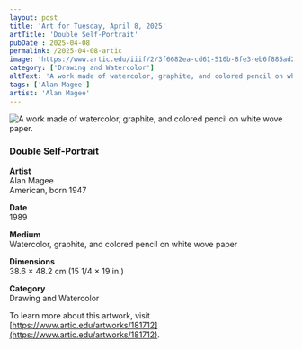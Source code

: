 ```yaml
---
layout: post
title: 'Art for Tuesday, April 8, 2025'
artTitle: 'Double Self-Portrait'
pubDate : 2025-04-08
permalink: /2025-04-08-artic
image: 'https://www.artic.edu/iiif/2/3f6682ea-cd61-510b-8fe3-eb6f885ad21e/full/1686,/0/default.jpg'
category: ['Drawing and Watercolor']
altText: 'A work made of watercolor, graphite, and colored pencil on white wove paper.'
tags: ['Alan Magee']
artist: 'Alan Magee'
---
```

 
<img src='https://www.artic.edu/iiif/2/3f6682ea-cd61-510b-8fe3-eb6f885ad21e/full/1686,/0/default.jpg' alt='A work made of watercolor, graphite, and colored pencil on white wove paper.' style='border-radius=5px'> 
 
### Double Self-Portrait
 
**Artist**<br>
Alan Magee<br>American, born 1947
 
**Date**<br>
1989
 
**Medium**<br>
Watercolor, graphite, and colored pencil on white wove paper
 
**Dimensions**<br>
38.6 × 48.2 cm (15 1/4 × 19 in.)
 
**Category**<br>
Drawing and Watercolor
 
To learn more about this artwork, visit [https://www.artic.edu/artworks/181712](https://www.artic.edu/artworks/181712).